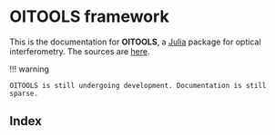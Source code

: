 # OITOOLS framework

This is the documentation for **OITOOLS**, a [Julia](http://julialang.org/) package for optical interferometry.
The sources are [here](https://github.com/fabienbaron/OITOOLS.jl).

!!! warning

    OITOOLS is still undergoing development. Documentation is still sparse.

## Index

```@index
```
